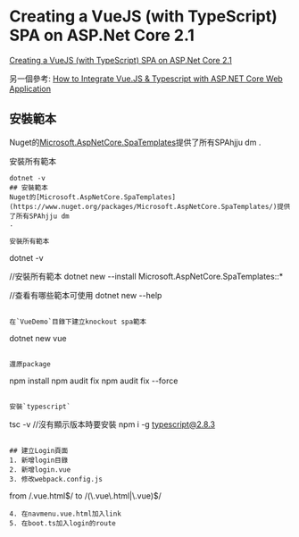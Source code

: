# Creating a VueJS (with TypeScript) SPA on ASP.Net Core 2.1

[Creating a VueJS (with TypeScript) SPA on ASP.Net Core 2.1](https://medium.com/@vhanla/creating-a-vuejs-with-typescript-spa-on-asp-net-core-2-1-5efaee226154)


另一個參考: [How to Integrate Vue.JS & Typescript with ASP.NET Core Web Application](https://hackernoon.com/how-to-integrate-vue-js-typescript-with-asp-net-core-web-application-6e9aa6f2bcef)

## 安裝範本
Nuget的[Microsoft.AspNetCore.SpaTemplates](https://www.nuget.org/packages/Microsoft.AspNetCore.SpaTemplates/)提供了所有SPAhjju dm 
.

安裝所有範本
```
dotnet -v
## 安裝範本
Nuget的[Microsoft.AspNetCore.SpaTemplates](https://www.nuget.org/packages/Microsoft.AspNetCore.SpaTemplates/)提供了所有SPAhjju dm 
.

安裝所有範本
```
dotnet -v

//安裝所有範本
dotnet new --install Microsoft.AspNetCore.SpaTemplates::*

//查看有哪些範本可使用
dotnet new --help
```

在`VueDemo`目錄下建立knockout spa範本
```
dotnet new vue
```

還原package
```
npm install
npm audit fix
npm audit fix --force
```

安裝`typescript`
```
tsc -v
//沒有顯示版本時要安裝
npm i -g typescript@2.8.3
```

## 建立Login頁面
1. 新增login目錄
2. 新增login.vue
3. 修改webpack.config.js
```
from
/\.vue\.html$/
to
/(\.vue\.html|\.vue)$/
```
4. 在navmenu.vue.html加入link
5. 在boot.ts加入login的route

